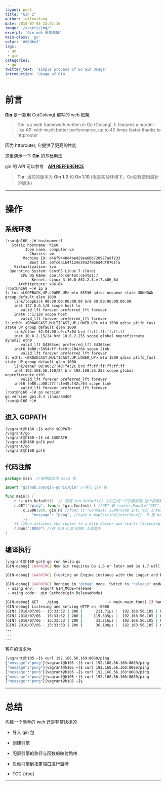 ```yaml
---
layout: post
title: "Gin 2"
author:  wilmosfang
date: 2018-07-05 23:52:16
image: '/assets/img/'
excerpt: 'Gin web 框架基础'
main-class: 'go'
color: '#68d6e3'
tags:
 - go
 - gin
categories: 
 - go
twitter_text: 'simple process of Go Gin Usage'
introduction: 'Usage of Gin'
---
```


# 前言

**[Gin][gin]** 是一款用 Go(Golang) 编写的 web 框架

>Gin is a web framework written in Go (Golang). It features a martini-like API with much better performance, up to 40 times faster thanks to httprouter

因为 httprouter, 它提供了更高的性能

这里演示一下 **[Gin][gin]** 的基础用法

gin 的 API 可以参考　**[API REFFERENCE][gin_api_doc]**

> **Tip:** 当前的版本为 **Gin 1.2** 和 **Go 1.10** (但是实验环境下，Go没有使用最新的版本)

---

# 操作

## 系统环境

~~~
[root@h160 ~]# hostnamectl 
   Static hostname: h160
         Icon name: computer-vm
           Chassis: vm
        Machine ID: d46f9440d4be429ea66b726977adf233
           Boot ID: a0fc6a1b4f124e39a27866d4df0701fa
    Virtualization: kvm
  Operating System: CentOS Linux 7 (Core)
       CPE OS Name: cpe:/o:centos:centos:7
            Kernel: Linux 3.10.0-862.2.3.el7.x86_64
      Architecture: x86-64
[root@h160 ~]# ip a 
1: lo: <LOOPBACK,UP,LOWER_UP> mtu 65536 qdisc noqueue state UNKNOWN group default qlen 1000
    link/loopback 00:00:00:00:00:00 brd 00:00:00:00:00:00
    inet 127.0.0.1/8 scope host lo
       valid_lft forever preferred_lft forever
    inet6 ::1/128 scope host 
       valid_lft forever preferred_lft forever
2: eth0: <BROADCAST,MULTICAST,UP,LOWER_UP> mtu 1500 qdisc pfifo_fast state UP group default qlen 1000
    link/ether 52:54:00:c9:c7:04 brd ff:ff:ff:ff:ff:ff
    inet 10.0.2.15/24 brd 10.0.2.255 scope global noprefixroute dynamic eth0
       valid_lft 84363sec preferred_lft 84363sec
    inet6 fe80::5054:ff:fec9:c704/64 scope link 
       valid_lft forever preferred_lft forever
3: eth1: <BROADCAST,MULTICAST,UP,LOWER_UP> mtu 1500 qdisc pfifo_fast state UP group default qlen 1000
    link/ether 08:00:27:48:f4:2c brd ff:ff:ff:ff:ff:ff
    inet 192.168.56.160/24 brd 192.168.56.255 scope global noprefixroute eth1
       valid_lft forever preferred_lft forever
    inet6 fe80::a00:27ff:fe48:f42c/64 scope link 
       valid_lft forever preferred_lft forever
[root@h160 ~]# go version
go version go1.9.4 linux/amd64
[root@h160 ~]#
~~~

## 进入 GOPATH

~~~
[vagrant@h160 ~]$ echo $GOPATH
/vagrant/go
[vagrant@h160 ~]$ cd $GOPATH
[vagrant@h160 go]$ pwd
/vagrant/go
[vagrant@h160 go]$ 
~~~

## 代码注解

~~~go
package main  //指明此包为 main 包

import "github.com/gin-gonic/gin" //导入 gin 包

func main() {
	r := gin.Default()  // 使用 gin.Default() 方法生成一个引擎实例,这个实例默认情况下已经将 Logger Recovery 进行了装载
	r.GET("/ping", func(c *gin.Context) { //GET 是 router.Handle("GET", path, handle) 的缩写. 所以 这个 GET 的第一个参数是 path ,第二个参数是 handle 函数 ,type HandlerFunc func(*Context) HandlerFunc 函数的参数为 context
		c.JSON(200, gin.H{ //func (c *Context) JSON(code int, obj interface{})  
			"message": "pong", //type H map[string]interface{}  H 是 map[string]interface{} 的别名
		})
	}) //Run attaches the router to a http.Server and starts listening and serving HTTP requests
	r.Run(":8080") //在 0.0.0.0:8080 上启监听
}
~~~


## 编译执行

~~~bash
[vagrant@h160 go]$ go run hello.go 
[GIN-debug] [WARNING] Now Gin requires Go 1.6 or later and Go 1.7 will be required soon.

[GIN-debug] [WARNING] Creating an Engine instance with the Logger and Recovery middleware already attached.

[GIN-debug] [WARNING] Running in "debug" mode. Switch to "release" mode in production.
 - using env:	export GIN_MODE=release
 - using code:	gin.SetMode(gin.ReleaseMode)

[GIN-debug] GET    /ping                     --> main.main.func1 (3 handlers)
[GIN-debug] Listening and serving HTTP on :8080
[GIN] 2018/07/06 - 15:33:52 | 200 |      211.71µs |  192.168.56.105 | GET      /ping
[GIN] 2018/07/06 - 15:33:52 | 200 |     119.535µs |  192.168.56.105 | GET      /ping
[GIN] 2018/07/06 - 15:33:53 | 200 |      33.216µs |  192.168.56.105 | GET      /ping
[GIN] 2018/07/06 - 15:33:53 | 200 |      36.198µs |  192.168.56.105 | GET      /ping
...
...
...
~~~

客户的请求为

~~~bash
[vagrant@h105 ~]$ curl 192.168.56.160:8080/ping
{"message":"pong"}[vagrant@h105 ~]$ curl 192.168.56.160:8080/ping
{"message":"pong"}[vagrant@h105 ~]$ curl 192.168.56.160:8080/ping
{"message":"pong"}[vagrant@h105 ~]$ curl 192.168.56.160:8080/ping
{"message":"pong"}[vagrant@h105 ~]$ curl 192.168.56.160:8080/ping
{"message":"pong"}[vagrant@h105 ~]$ 
~~~


---


# 总结

构建一个简单的 web 还是非常快捷的

* 导入 gin 包
* 创建引擎
* 配置引擎的路径与函数的映射路由
* 启动引擎到指定端口进行监听



* TOC
{:toc}

---

[gin]:https://github.com/gin-gonic/gin
[gin_api_doc]:https://godoc.org/github.com/gin-gonic/gin